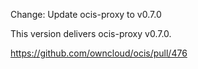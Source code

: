 Change: Update ocis-proxy to v0.7.0

This version delivers ocis-proxy v0.7.0.

<https://github.com/owncloud/ocis/pull/476>
